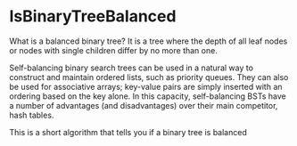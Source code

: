 # IsBinaryTreeBalanced

What is a balanced binary tree? It is a tree where the depth of all leaf nodes or nodes with single children differ by no more than one.

Self-balancing binary search trees can be used in a natural way to construct and maintain ordered lists, such as priority queues. They can also be used for associative arrays; key-value pairs are simply inserted with an ordering based on the key alone. In this capacity, self-balancing BSTs have a number of advantages (and disadvantages) over their main competitor, hash tables.
 
This is a short algorithm that tells you if a binary tree is balanced
